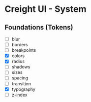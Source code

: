 # Creight UI - System

## Foundations (Tokens)

- [ ] blur
- [ ] borders
- [ ] breakpoints
- [x] colors
- [x] radius
- [ ] shadows
- [ ] sizes
- [ ] spacing
- [ ] transition
- [x] typography
- [ ] z-index
